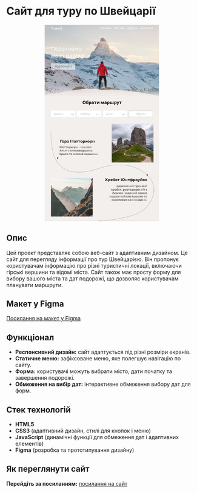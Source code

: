 # Сайт для туру по Швейцарії

<p align="center">
  <img width="60%" src="https://github.com/tsisar-daria/travel/blob/main/image/2024-11-07%20(1).png">
</p>

## Опис
Цей проект представляє собою веб-сайт з адаптивним дизайном. Це сайт для перегляду інформації про тур Швейцарією. Він пропонує користувачам інформацію про різні туристичні локації, включаючи гірські вершини та відомі міста. Сайт також має просту форму для вибору вашого міста та дат подорожі, що дозволяє користувачам планувати маршрути.

## Макет у Figma
[Посилання на макет у Figma]([https://www.figma.com/path-to-your-design](https://www.figma.com/design/4bWSlL8bemKkzqRzfT7HxE/site1?node-id=0-1&t=pHQf3iuTwfSZcv2H-1))

## Функціонал

- **Респонсивний дизайн:** сайт адаптується під різні розміри екранів.
- **Статичне меню:** зафіксоване меню, яке полегшує навігацію по сайту.
- **Форма:** користувачі можуть вибрати місто, дати початку та завершення подорожі.
- **Обмеження на вибір дат:** інтерактивне обмеження вибору дат для форм.

## Стек технологій

- **HTML5**
- **CSS3** (адаптивний дизайн, стилі для кнопок і меню)
- **JavaScript** (динамічні функції для обмеження дат і адаптивних елементів)
- **Figma** (розробка та прототипування дизайну)

## Як переглянути сайт
**Перейдіть за посиланням:** [посилання на сайт](https://tsisar-daria.github.io/travel/)
